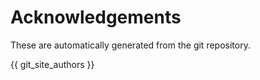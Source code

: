 # Acknowledgements
These are automatically generated from the git repository.

{{ git_site_authors }}